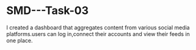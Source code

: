 # SMD---Task-03
I created a dashboard that aggregates content from various social media platforms.users can log in,connect their accounts and view their feeds in one place.
